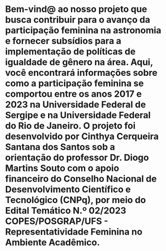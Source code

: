 # Bem-vind@ ao nosso projeto que busca contribuir para o avanço da participação feminina na astronomia e fornecer subsídios para a implementação de políticas de igualdade de gênero na área. Aqui, você encontrará informações sobre como a participação feminina se comportou entre os anos 2017 e 2023 na Universidade Federal de Sergipe e na Universidade Federal do Rio de Janeiro. O projeto foi desenvolvido por Cinthya Cerqueira Santana dos Santos sob a orientação do professor Dr. Diogo Martins Souto com o apoio financeiro do Conselho Nacional de Desenvolvimento Científico e Tecnológico (CNPq), por meio do Edital Temático N.º 02/2023 COPES/POSGRAP/UFS - Representatividade Feminina no Ambiente Acadêmico. 
